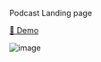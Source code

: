 Podcast Landing page

<a href="https://ponidevito.github.io/podcast/" target="_blank" rel="nofollow">👀 Demo</a>

![image](https://github.com/user-attachments/assets/e06d9840-ca40-4fe5-9d61-ea59dbf46ff1)
